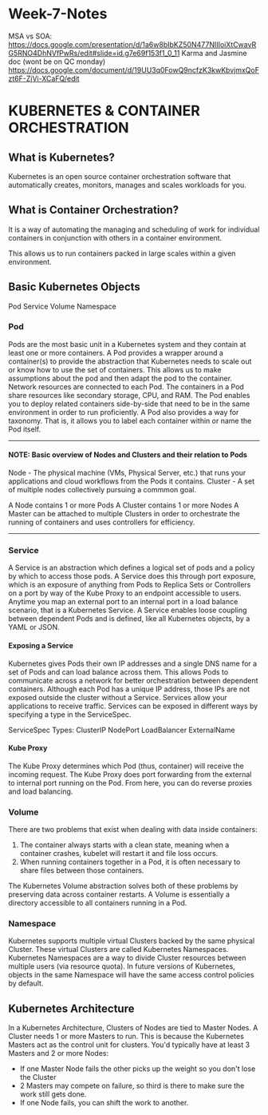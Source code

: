 # Week-7-Notes

MSA vs SOA: https://docs.google.com/presentation/d/1a6w8bIbKZ50N477NIIIoiXtCwavRG5RNO4DhNVfPwRs/edit#slide=id.g7e69f153f1_0_11
Karma and Jasmine doc (wont be on QC monday) https://docs.google.com/document/d/19UU3q0FowQ9ncfzK3kwKbvjmxQoFzt6F-ZjVi-XCaFQ/edit

# KUBERNETES & CONTAINER ORCHESTRATION
## What is Kubernetes?
Kubernetes is an open source container orchestration software that automatically creates, monitors, manages and scales workloads for you.

## What is Container Orchestration?
It is a way of automating the managing and scheduling of work for individual containers in conjunction with others in a container environment.

This allows us to run containers packed in large scales within a given environment.

## Basic Kubernetes Objects
Pod
Service
Volume
Namespace

### Pod
Pods are the most basic unit in a Kubernetes system and they contain at least one or more containers.
A Pod provides a wrapper around a container(s) to provide the abstraction that Kubernetes needs to scale out or know how to use the set of containers.
This allows us to make assumptions about the pod and then adapt the pod to the container.
Network resources are connected to each Pod.
The containers in a Pod share resources like secondary storage, CPU, and RAM.
The Pod enables you to deploy related containers side-by-side that need to be in the same environment in order to run proficiently.
A Pod also provides a way for taxonomy.  That is, it allows you to label each container within or name the Pod itself.

***
#### NOTE: Basic overview of Nodes and Clusters and their relation to Pods
Node - The physical machine (VMs, Physical Server, etc.) that runs your applications and cloud workflows from the Pods it contains.
Cluster - A set of multiple nodes collectively pursuing a commmon goal.

A Node contains 1 or more Pods
A Cluster contains 1 or more Nodes
A Master can be attached to multiple Clusters in order to orchestrate the running of containers and uses controllers for efficiency.
***

### Service
A Service is an abstraction which defines a logical set of pods and a policy by which to access those pods.
A Service does this through port exposure, which is an exposure of anything from Pods to Replica Sets or Controllers on a port by way of the Kube Proxy to an endpoint accessible to users.
Anytime you map an external port to an internal port in a load balance scenario, that is a Kubernetes Service.
A Service enables loose coupling between dependent Pods and is defined, like all Kubernetes objects, by a YAML or JSON.

#### Exposing a Service
Kubernetes gives Pods their own IP addresses and a single DNS name for a set of Pods and can load balance across them.
This allows Pods to communicate across a network for better orchestration between dependent containers.
Although each Pod has a unique IP address, those IPs are not exposed outside the cluster without a Service.
Services allow your applications to receive traffic.
Services can be exposed in different ways by specifying a type in the ServiceSpec.

ServiceSpec Types:
ClusterIP
NodePort
LoadBalancer
ExternalName

#### Kube Proxy
The Kube Proxy determines which Pod (thus, container) will receive the incoming request.
The Kube Proxy does port forwarding from the external to internal port running on the Pod.
From here, you can do reverse proxies and load balancing.

### Volume
There are two problems that exist when dealing with data inside containers:
1.  The container always starts with a clean state, meaning when a container crashes, kubelet will restart it and file loss occurs.
2.  When running containers together in a Pod, it is often necessary to share files between those containers.

The Kubernetes Volume abstraction solves both of these problems by preserving data across container restarts.
A Volume is essentially a directory accessible to all containers running in a Pod.

### Namespace
Kubernetes supports multiple virtual Clusters backed by the same physical Cluster.
These virtual Clusters are called Kubernetes Namespaces.
Kubernetes Namespaces are a way to divide Cluster resources between multiple users (via resource quota).
In future versions of Kubernetes, objects in the same Namespace will have the same access control policies by default.

## Kubernetes Architecture
In a Kubernetes Architecture, Clusters of Nodes are tied to Master Nodes.
A Cluster needs 1 or more Masters to run.  This is because the Kubernetes Masters act as the control unit for clusters.
You'd typically have at least 3 Masters and 2 or more Nodes:
* If one Master Node fails the other picks up the weight so you don't lose the Cluster
* 2 Masters may compete on failure, so third is there to make sure the work still gets done.
* If one Node fails, you can shift the work to another.






